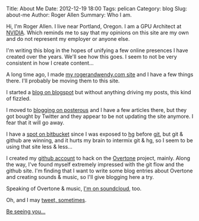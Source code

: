 Title: About Me
Date: 2012-12-19 18:00
Tags: pelican
Category: blog
Slug: about-me
Author: Roger Allen
Summary: Who I am.

Hi, I'm Roger Allen.  I live near Portland, Oregon.  I am a GPU
Architect at [NVIDIA](http://www.nvidia.com).  Which reminds me to
say that my opinions on this site are my own and do not represent my
employer or anyone else.

I'm writing this blog in the hopes of unifying a few online presences
I have created over the years.  We'll see how this goes.  I seem to
not be very consistent in how I create content...

A long time ago, I made [my rogerandwendy.com
site](http://www.rogerandwendy.com/roger/index.html) and I have a few
things there.  I'll probably be moving them to this site.

I started a [blog on blogspot](http://rogerallen.blogspot.com/) but
without anything driving my posts, this kind of fizzled.

I moved to [blogging on posterous](http://roger-allen.posterous.com/) and
I have a few articles there, but they got bought by Twitter and they
appear to be not updating the site anymore.  I fear that it will go
away.

I have a [spot on bitbucket](http://bitbucket.org/rallen) since I was exposed to
[hg](http://mercurial.selenic.com/) before [git](http://git-scm.com/),
but git & github are winning, and it hurts my brain to intermix git &
hg, so I seem to be using that site less & less...

I created my [github account](https://github.com/rogerallen) to hack
on the [Overtone](https://github.com/overtone) project, mainly.  Along
the way, I've found myself extremely impressed with the git flow and
the github site.  I'm finding that I want to write some blog entries
about Overtone and creating sounds & music, so I'll give blogging here
a try.

Speaking of Overtone & music, [I'm on
soundcloud](http://soundcloud.com/roger-allen), too.

Oh, and I may [tweet, sometimes](http://twitter.com/RogerAllen).

[Be seeing you...](http://www.youtube.com/watch?v=QY9oWfkKt6A)
